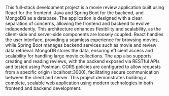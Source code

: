 This full-stack development project is a movie review application built using React for the frontend, Java and Spring Boot for the backend, and MongoDB as a database. The application is designed with a clear separation of concerns, allowing the frontend and backend to evolve independently. This architecture enhances flexibility and scalability, as the client-side and server-side components are loosely coupled. React handles the user interface, providing a seamless experience for browsing movies, while Spring Boot manages backend services such as movie and review data retrieval. MongoDB stores the data, ensuring efficient access and scalability for handling large movie collections. The app also supports creating and reading reviews, with the backend exposed via RESTful APIs and tested using Postman. CORS policies are configured to allow requests from a specific origin (localhost:3000), facilitating secure communication between the client and server. This project demonstrates building a complete, scalable web application using modern technologies in both frontend and backend development.
